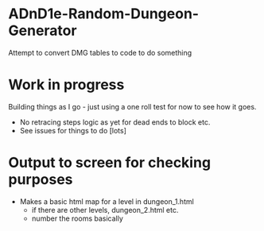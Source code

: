 # ADnD1e-Random-Dungeon-Generator
Attempt to convert DMG tables to code to do something

# Work in progress
Building things as I go - just using a one roll test for now to see how it goes.
- No retracing steps logic as yet for dead ends to block etc.
- See issues for things to do [lots]

# Output to screen for checking purposes
- Makes a basic html map for a level in dungeon_1.html
  - if there are other levels, dungeon_2.html etc.
  - number the rooms basically
